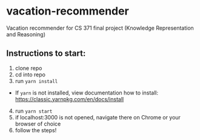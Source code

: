# vacation-recommender

Vacation recommender for CS 371 final project (Knowledge Representation and Reasoning)

## Instructions to start:

1. clone repo
2. cd into repo
3. run `yarn install`

- If `yarn` is not installed, view documentation how to install: https://classic.yarnpkg.com/en/docs/install

4. run `yarn start`
5. if localhost:3000 is not opened, navigate there on Chrome or your browser of choice
6. follow the steps!
